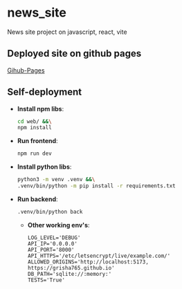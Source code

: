 # news_site
News site project on javascript, react, vite

## Deployed site on github pages
[Gihub-Pages](https://grisha765.github.io/news_site/)

## Self-deployment
- **Install npm libs**:
    ```bash
    cd web/ &&\
    npm install
    ```

- **Run frontend**:
    ```bash
    npm run dev
    ```

- **Install python libs**:
    ```bash
    python3 -m venv .venv &&\
    .venv/bin/python -m pip install -r requirements.txt
    ```

- **Run backend**:
    ```bash
    .venv/bin/python back
    ```

    - **Other working env's**:
        ```env
        LOG_LEVEL='DEBUG'
        API_IP='0.0.0.0'
        API_PORT='8000'
        API_HTTPS='/etc/letsencrypt/live/example.com/'
        ALLOWED_ORIGINS='http://localhost:5173, https://grisha765.github.io'
        DB_PATH='sqlite://:memory:'
        TESTS='True'
        ```
